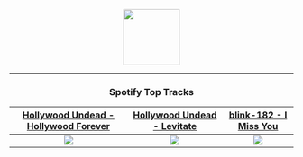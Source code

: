 <p align="center">
  <a href="https://www.tobiasmichael.de">
    <img src="https://tobiasmichael.de/assets/logo.gif" width="100" height="100"/>
  </a>
</p>

---

<h3 align="center">Spotify Top Tracks</h3>

[Hollywood Undead - Hollywood Forever](https://open.spotify.com/track/5CNopDW4B3IBlspdSmvjCh)|[Hollywood Undead - Levitate](https://open.spotify.com/track/0EZoTYqgrBBobhvMPgoSsI)|[blink-182 - I Miss You](https://open.spotify.com/track/1AdYZ6X00nXmO613Y7GJOl)
:---:|:----:|:----:
<img src="https://i.scdn.co/image/ab67616d00001e0227b1affc753caff12c012542"/>|<img src="https://i.scdn.co/image/ab67616d00001e020540e8acdb2c6cc9c0c7dcd9"/>|<img src="https://i.scdn.co/image/ab67616d00001e020538b48c180256e0bdd8363f"/>